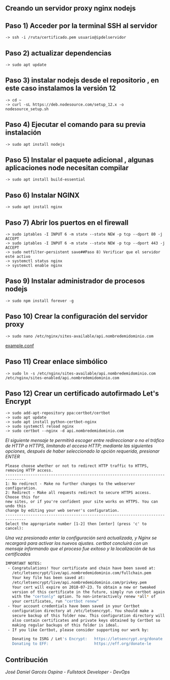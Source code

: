 ## Creando un servidor proxy nginx nodejs

## Paso 1) Acceder por la terminal SSH al servidor

    -> ssh -i /ruta/certificado.pem usuario@ipdelservidor


## Paso 2) actualizar dependencias 
	-> sudo apt update
## Paso 3) instalar nodejs desde el repositorio , en este caso instalamos la versión 12
	-> cd ~
	-> curl -sL https://deb.nodesource.com/setup_12.x -o nodesource_setup.sh
## Paso 4) Ejecutar el comando para su previa instalación 
	-> sudo apt install nodejs
## Paso 5) Instalar el paquete adicional , algunas aplicaciones node necesitan compilar
	-> sudo apt install build-essential
## Paso 6) Instalar NGINX 
	-> sudo apt install nginx
## Paso 7) Abrir los puertos en el firewall
	-> sudo iptables -I INPUT 6 -m state --state NEW -p tcp --dport 80 -j ACCEPT
	-> sudo iptables -I INPUT 6 -m state --state NEW -p tcp --dport 443 -j ACCEPT
	-> sudo netfilter-persistent save##Paso 8) Verificar que el servidor esté activo 
 	-> systemctl status nginx
	-> systemctl enable nginx
## Paso 9) Instalar administrador de procesos nodejs
	-> sudo npm install forever -g
## Paso 10) Crear la configuración del servidor proxy 
    -> sudo nano /etc/nginx/sites-available/api.nombredemidominio.com
 
[example.conf](/example.conf)

## Paso 11) Crear enlace simbólico  
    -> sudo ln -s /etc/nginx/sites-available/api.nombredemidominio.com /etc/nginx/sites-enabled/api.nombredemidominio.com

## Paso 12) Crear un certificado autofirmado Let's Encrypt
    -> sudo add-apt-repository ppa:certbot/certbot
    -> sudo apt update
    -> sudo apt install python-certbot-nginx
    -> sudo systemctl reload nginx
    -> sudo certbot --nginx -d api.nombredemidominio.com
*El siguiente mensaje te permitirá escoger entre redireccionar o no el tráfico de HTTP a HTTPS, limitando el acceso HTTP; mediante las siguientes opciones, después de haber seleccionado la opción requerida, presionar ENTER*
```
Please choose whether or not to redirect HTTP traffic to HTTPS, removing HTTP access.
-------------------------------------------------------------------------------
1: No redirect - Make no further changes to the webserver configuration.
2: Redirect - Make all requests redirect to secure HTTPS access. Choose this for
new sites, or if you're confident your site works on HTTPS. You can undo this
change by editing your web server's configuration.
-------------------------------------------------------------------------------
Select the appropriate number [1-2] then [enter] (press 'c' to cancel):
```
*Una vez presionado enter la configuración será actualizada, y Nginx se recargará para activar los nuevos ajustes. certbot concluirá con un mensaje informando que el proceso fue exitoso y la localización de tus certificados*

```sh
IMPORTANT NOTES:
 - Congratulations! Your certificate and chain have been saved at:
   /etc/letsencrypt/live/api.nombredemidominio.com/fullchain.pem
   Your key file has been saved at:
   /etc/letsencrypt/live/api.nombredemidominio.com/privkey.pem
   Your cert will expire on 2018-07-23. To obtain a new or tweaked
   version of this certificate in the future, simply run certbot again
   with the "certonly" option. To non-interactively renew *all* of
   your certificates, run "certbot renew"
 - Your account credentials have been saved in your Certbot
   configuration directory at /etc/letsencrypt. You should make a
   secure backup of this folder now. This configuration directory will
   also contain certificates and private keys obtained by Certbot so
   making regular backups of this folder is ideal.
 - If you like Certbot, please consider supporting our work by:

   Donating to ISRG / Let's Encrypt:   https://letsencrypt.org/donate
   Donating to EFF:                    https://eff.org/donate-le
```

Contribución
----

*José Daniel Garcés Ospina - Fullstack Developer - DevOps*
